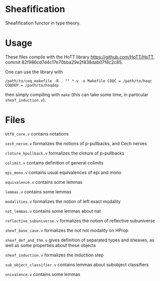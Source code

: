 Sheafification
==============

Sheafification functor in type theory.

# Usage #
These files compile with the HoTT library https://github.com/HoTT/HoTT, commit 82f986cd7d4c17e70bba29e2f838dab07f8c2c85.

One can use the library with
```
/path/to/coq_makefile -R . "" *.v -o Makefile COQC = /path/to/hoqc  COQDEP = /path/to/hoqdep
```
then simply compiling with `make` (this can take some time, in particular `sheaf_induction.v`).

# Files #
`Utf8_core.v` contains notations

`cech_nerve.v` formalizes the notions of p-pullbacks, and Cech nerves

`cloture_hpullback.v`	formalizes the cloture of p-pullbacks

`colimit.v` contains definition of general colimits

`epi_mono.v` contains usual equivalences of epi and mono

`equivalence.v` contains some lemmas

`lemmas.v` contains some lemmas

`modalities.v` formalizes the notion of left exact modality

`nat_lemmas.v` contains some lemmas about nat

`reflective_subuniverse.v` formalizes the notion of reflective subuniverse

`sheaf_base_case.v` formalizes the not not modality on HProp

`sheaf_def_and_thm.v` gives definition of separated types and sheaves, as well as some properties about these objects

`sheaf_induction.v` formalizes the induction step

`sub_object_classifier.v` contains lemmas about subobject classifiers

`univalence.v` contains some lemmas

